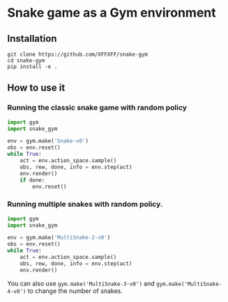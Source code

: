 # Snake game as a Gym environment
## Installation
```
git clone https://github.com/XFFXFF/snake-gym  
cd snake-gym  
pip install -e .
```

## How to use it
### Running the classic snake game with random policy
```python
import gym
import snake_gym

env = gym.make('Snake-v0')
obs = env.reset()
while True:
    act = env.action_space.sample()
    obs, rew, done, info = env.step(act)
    env.render()
    if done:
        env.reset()
```

### Running multiple snakes with random policy.
```python
import gym
import snake_gym

env = gym.make('MultiSnake-2-v0')
obs = env.reset()
while True:
    act = env.action_space.sample() 
    obs, rew, done, info = env.step(act)
    env.render()
```
You can also use `gym.make('MultiSnake-3-v0')` and `gym.make('MultiSnake-4-v0')` to change the number of snakes.